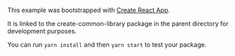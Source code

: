 This example was bootstrapped with [Create React App](https://github.com/facebook/create-react-app).

It is linked to the create-common-library package in the parent directory for development purposes.

You can run `yarn install` and then `yarn start` to test your package.
